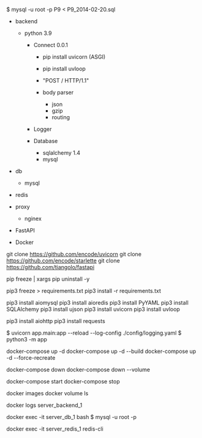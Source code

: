 $ mysql -u root -p P9 < P9_2014-02-20.sql 

- backend
  - python 3.9
    - Connect 0.0.1
      - pip install uvicorn (ASGI)
      - pip install uvloop

      - "POST / HTTP/1.1"
      - body parser
        - json
        - gzip
        - routing
      
    - Logger
    - Database
      - sqlalchemy 1.4
      - mysql

- db
  - mysql

- redis

- proxy
  - nginex

- FastAPI
- Docker



git clone https://github.com/encode/uvicorn
git clone https://github.com/encode/starlette
git clone https://github.com/tiangolo/fastapi

pip freeze | xargs pip uninstall -y

pip3 freeze > requirements.txt
pip3 install -r requirements.txt

pip3 install aiomysql
pip3 install aioredis
pip3 install PyYAML
pip3 install SQLAlchemy
pip3 install ujson
pip3 install uvicorn
pip3 install uvloop

pip3 install aiohttp
pip3 install requests


$ uvicorn app.main:app --reload --log-config ./config/logging.yaml
$ python3 -m app

docker-compose up -d 
docker-compose up -d --build
docker-compose up -d --force-recreate

docker-compose down 
docker-compose down --volume

docker-compose start 
docker-compose stop

docker images
docker volume ls  

docker logs server_backend_1 

docker exec -it server_db_1 bash
$ mysql -u root -p

docker exec -it server_redis_1 redis-cli

